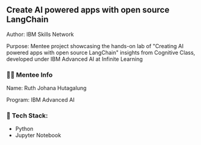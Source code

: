 ## Create AI powered apps with open source LangChain
Author: IBM Skills Network

Purpose: Mentee project showcasing the hands-on lab of "Creating AI powered apps with open source LangChain" insights from Cognitive Class, developed under IBM Advanced AI at Infinite Learning
### :mage_woman: Mentee Info
Name: Ruth Johana Hutagalung

Program: IBM Advanced AI
### :robot: Tech Stack: 
- Python
- Jupyter Notebook

